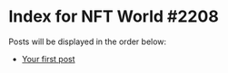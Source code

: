 # Index for NFT World #2208
Posts will be displayed in the order below:

- [Your first post](./001-first.md)

